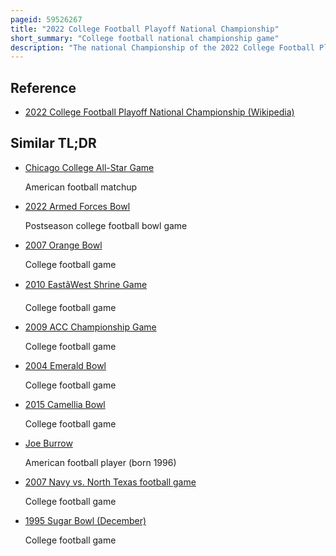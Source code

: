 ```yaml
---
pageid: 59526267
title: "2022 College Football Playoff National Championship"
short_summary: "College football national championship game"
description: "The national Championship of the 2022 College Football Playoff was a College Football Bowl Game played on january 10 2022 at lucas Oil Stadium in Indianapolis Indiana. The eighth College Football Playoff National Championship, the Game determined the national Champion of the Ncaa Division i Football Bowl Subdivision for the 2021 Season. It was the final Game of the 2021–22 College Football Playoff and, aside from the all Star Games following after, was the cumulating Game of the 2021–22 Bowl Season. The Game featured the No. 1 Alabama Crimson Tide and the No. 3 Georgia Bulldogs, both of whom represented the Southeastern Conference. The Game started at 816 Pm. M. Est and was broadcast by Espn. Sponsored by Telecommunications Company At & T, the Game was officially known as the 2022 College Football Playoff National Championship presented by At & T. Georgia entered the Game seeking its third national Championship, while Alabama entered seeking its 19th."
---
```


## Reference

- [2022 College Football Playoff National Championship (Wikipedia)](https://en.wikipedia.org/?curid=59526267)

## Similar TL;DR

- [Chicago College All-Star Game](/tldr/en/chicago-college-all-star-game)

  American football matchup

- [2022 Armed Forces Bowl](/tldr/en/2022-armed-forces-bowl)

  Postseason college football bowl game

- [2007 Orange Bowl](/tldr/en/2007-orange-bowl)

  College football game

- [2010 EastâWest Shrine Game](/tldr/en/2010-eastwest-shrine-game)

  College football game

- [2009 ACC Championship Game](/tldr/en/2009-acc-championship-game)

  College football game

- [2004 Emerald Bowl](/tldr/en/2004-emerald-bowl)

  College football game

- [2015 Camellia Bowl](/tldr/en/2015-camellia-bowl)

  College football game

- [Joe Burrow](/tldr/en/joe-burrow)

  American football player (born 1996)

- [2007 Navy vs. North Texas football game](/tldr/en/2007-navy-vs-north-texas-football-game)

  College football game

- [1995 Sugar Bowl (December)](/tldr/en/1995-sugar-bowl-december)

  College football game

